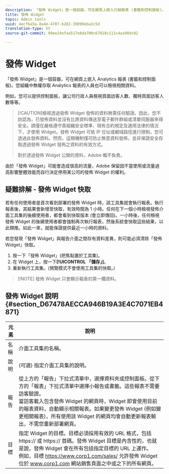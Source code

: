 ```yaml
---
description: 「發佈 Widget」是一個容器，可在網頁上嵌入行銷報表 (書籤和控制面板)。您組織中無權存取行銷報告的人員將可以檢視相關資料。
title: 發佈 Widget
topic: Admin tools
uuid: 4ecf6a5a-8a4e-4707-b282-39890eba3c5d
translation-type: ht
source-git-commit: 99ee24efaa517e8da700c67818c111c4aa90dc02

---
```



# 發佈 Widget

「發佈 Widget」是一個容器，可在網頁上嵌入 Analytics 報表 (書籤和控制面板)。您組織中無權存取 Analytics 報表的人員也可以檢視相關資料。

例如，您可以提供控制面板，讓公司行政人員檢視頁面訪客人數、獨特頁面訪客人數等等。

> [!CAUTION]檢視透過發佈 Widget 發佈的資料無需任何驗證。因此，您不妨認為，已發佈資料並沒有比將資料傳送至電子郵件群組或清單伺服器來得安全。請僅在嚴格遵守貴組織安全標準、現有合約規定及適用法律的情況下，才使用 Widget。發佈 Widget 可依 IP 位址或網域路徑進行限制，您可透過此發佈資料。然而，這類機制僅可防止無意資料發佈，並非保證安全存取透過發佈 Widget 發佈之資料的有效方式。
>
> 對於透過發佈 Widget 公開的資料，Adobe 概不負責。

由於「發佈 Widget」可能會造成很高的流量，Adobe 保留因不當使用或流量過高影響整體效能而自行決定停用某公司的發佈 Widget 的權利。

## 疑難排解 - 發佈 Widget 快取

若有任何使用者是首次看到部署的發佈 Widget 時，該工具集就會執行報表。執行報表後，其結果會新增至快取，有效時間為 1 小時。任何在下一個小時檢視發佈介面工具集的後續使用者，都會看到快取版本 (會立即傳回)。一小時後，任何檢視發佈 Widget 的後續使用者都會強制再次執行報表，然後系統會快取這些結果，以此類推。如此一來，就能保證提供最近一小時的資料。

若您發現「發佈 Widget」與報告介面之間存有資料差異，則可能必須清除「發佈 Widget」快取。

1. 按一下「發佈 Widget」(把焦點置於工具集)。
1. 在 Widget 上，按一下&#x200B;**[!UICONTROL 「儲存」]**。
1. 重新執行工具集。(預覽模式不會使用工具集的快取。)

> [!NOTE] 發佈 Widget 只會顯示報表的第一欄資料。

## 發佈 Widget 說明 {#section_D67478AECCA946B19A3E4C7071EB4871}

| 元素 | 說明 |
|--- |--- |
| 名稱 | 介面工具集的名稱。 |
| 說明 | (可選) 指定介面工具集的說明。 |
| 報告 | 從上方的「報告」下拉式清單中，選擇資料夾或控制面板。從下方的「報表」下拉式清單中選擇小報告或書籤。這些報表不需要訪客驗證。<br>當訪客載入包含發佈 Widget 的網頁時，Widget 即會使用目前的報表資料，自動顯示相關報表。如果變更發佈 Widget (例如變更相關報表)，所有使用該 Widget 的網頁均會自動更新報表輸出，不需您重新部署網頁。</br> |
| 目標 | 指定 Widget 的目標。目標必須採用有效的 URL 格式，包括 https:// 或 https:// 首碼。發佈 Widget 目標是內含性的，也就是說，發佈 Widget 會在所有包括指定目標的 URL 上運作。<br>例如，目標 https://www.corp1.com/sales/ 允許發佈 Widget 位於 www.corp1.com 網站銷售頁面之中或之下的所有網頁。</br> |
